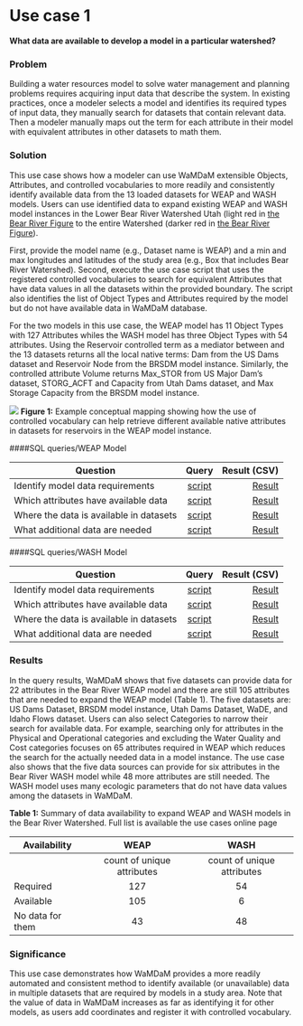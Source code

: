 # Use case 1
**What data are available to develop a model in a particular watershed?**   

### Problem
Building a water resources model to solve water management and planning problems requires acquiring input data that describe the system. In existing practices, once a modeler selects a model and identifies its required types of input data, they manually search for datasets that contain relevant data. Then a modeler manually maps out the term for each attribute in their model with equivalent attributes in other datasets to math them.  

### Solution
This use case shows how a modeler can use WaMDaM extensible Objects, Attributes, and controlled vocabularies to more readily and consistently identify available data from the 13 loaded datasets for WEAP and WASH models. Users can use identified data to expand existing WEAP and WASH model instances in the Lower Bear River Watershed Utah (light red in [the Bear River Figure](/UseCases/Application/#figure-2) to the entire Watershed (darker red in [the Bear River Figure](/UseCases/Application/#figure-2)).  

First, provide the model name (e.g., Dataset name is WEAP) and a min and max longitudes and latitudes of the study area (e.g., Box that includes Bear River Watershed). Second, execute the use case script that uses the registered controlled vocabularies to search for equivalent Attributes that have data values in all the datasets within the provided boundary. The script also identifies the list of Object Types and Attributes required by the model but do not have available data in WaMDaM database.  

For the two models in this use case, the WEAP model has 11 Object Types with 127 Attributes whiles the WASH model has three Object Types with 54 attributes. Using the Reservoir controlled term as a mediator between and the 13 datasets returns all the local native terms: Dam from the US Dams dataset and Reservoir Node from the BRSDM model instance. Similarly, the controlled attribute Volume returns Max_STOR from US Major Dam’s dataset, STORG_ACFT and Capacity from Utah Dams dataset, and Max Storage Capacity from the BRSDM model instance. 


![](/UseCases/images/UseCase1.jpg)
**Figure 1:** Example conceptual mapping showing how the use of controlled vocabulary can help retrieve different available native attributes in datasets for reservoirs in the WEAP model instance. 


####SQL queries/WEAP Model   

| Question        | Query           | Result (CSV) |
| ------------- |:-------------:| -----:|
| Identify model data requirements     | [script][1] | [Result][9] |
| Which attributes have available data     | [script][2]      |   [Result][10] |
| Where the data is available in datasets | [script][3]      |    [Result][11] |
| What additional data are needed | [script][4]      |    [Result][12] |


####SQL queries/WASH Model

| Question        | Query           | Result (CSV) |
| ------------- |:-------------:| -----:|
| Identify model data requirements     | [script][5] | [Result][13] |
| Which attributes have available data     | [script][6]      |   [Result][14] |
| Where the data is available in datasets | [script][7]      |    [Result][15] |
| What additional data are needed | [script][8]      |    [Result][16] |

### Results

In the query results, WaMDaM shows that five datasets can provide data for 22 attributes in the Bear River WEAP model and there are still 105 attributes that are needed to expand the WEAP model (Table 1). The five datasets are: US Dams Dataset, BRSDM model instance, Utah Dams Dataset, WaDE, and Idaho Flows dataset. Users can also select Categories to narrow their search for available data. For example, searching only for attributes in the Physical and Operational categories and excluding the Water Quality and Cost categories focuses on 65 attributes required in WEAP which reduces the search for the actually needed data in a model instance. The use case also shows that the five data sources can provide for six attributes in the Bear River WASH model while 48 more attributes are still needed. The WASH model uses many ecologic parameters that do not have data values among the datasets in WaMDaM. 
 

**Table 1:** Summary of data availability to expand WEAP and WASH models in the Bear River Watershed. Full list is available the use cases online page   

| Availability        | WEAP           | WASH  |
| ------------- |:-------------:| :-----:|
|      | count of unique attributes | count of unique attributes |
| Required      | 127     |   54 |
| Available  | 105      |    6 |
| No data for them | 43      |    48 |



### Significance
This use case demonstrates how WaMDaM provides a more readily automated and consistent method to identify available (or unavailable) data in multiple datasets that are required by models in a study area. Note that the value of data in WaMDaM increases as far as identifying it for other models, as users add coordinates and register it with controlled vocabulary.  


[1]:https://github.com/WamdamProject/WaMDaM_UseCases/blob/master/UseCases_files/4Queries_SQL/UseCase1/1.1_Identify_WEAPmodel_requirements.sql
[2]:https://github.com/WamdamProject/WaMDaM_UseCases/blob/master/UseCases_files/4Queries_SQL/UseCase1/1.2_WHICHAvailableDataForModel_WEAP.sql
[3]:https://github.com/WamdamProject/WaMDaM_UseCases/blob/master/UseCases_files/4Queries_SQL/UseCase1/1.3_AdditionalDataForModel_WEAP.sql
[4]:https://github.com/WamdamProject/WaMDaM_UseCases/blob/master/UseCases_files/4Queries_SQL/UseCase1/1.4_Identify_WASHmodel_requirements.sql
[5]:https://github.com/WamdamProject/WaMDaM_UseCases/blob/master/UseCases_files/4Queries_SQL/UseCase1/1.5_Identify_WASHmodel_requirements.sql
[6]:https://github.com/WamdamProject/WaMDaM_UseCases/blob/master/UseCases_files/4Queries_SQL/UseCase1/1.6_WHICHAvailableDataForModel_WASH.sql
[7]:https://github.com/WamdamProject/WaMDaM_UseCases/blob/master/UseCases_files/4Queries_SQL/UseCase1/1.7_WHEREAvailableDataForModel_WASH.sql
[8]: https://github.com/WamdamProject/WaMDaM_UseCases/blob/master/UseCases_files/4Queries_SQL/UseCase1/1.8_AdditionalDataForModel_WASH.sql


[9]:https://github.com/WamdamProject/WaMDaM_UseCases/blob/master/UseCases_files/5Results_CSV/1.01Identify_WEAPmodel_requirements.csv
[10]:https://github.com/WamdamProject/WaMDaM_UseCases/blob/master/UseCases_files/5Results_CSV/1.111WHICHAvailableDataForModel_WEAP.csv
[11]:https://github.com/WamdamProject/WaMDaM_UseCases/blob/master/UseCases_files/5Results_CSV/1.112WHEREAvailableDataForModel_WEAP.csv
[12]:https://github.com/WamdamProject/WaMDaM_UseCases/blob/master/UseCases_files/5Results_CSV/1.21AdditionalDataForModel_WEAP.csv

[13]:https://github.com/WamdamProject/WaMDaM_UseCases/blob/master/UseCases_files/5Results_CSV/1.02Identify_WASHmodel_requirements.csv
[14]:https://github.com/WamdamProject/WaMDaM_UseCases/blob/master/UseCases_files/5Results_CSV/1.121WHICHAvailableDataForModel_WASH.csv
[15]:https://github.com/WamdamProject/WaMDaM_UseCases/blob/master/UseCases_files/5Results_CSV/1.122WHEREAvailableDataForModel_WASH.csv
[16]:https://github.com/WamdamProject/WaMDaM_UseCases/blob/master/UseCases_files/5Results_CSV/1.21AdditionalDataForModel_WEAP.csv

